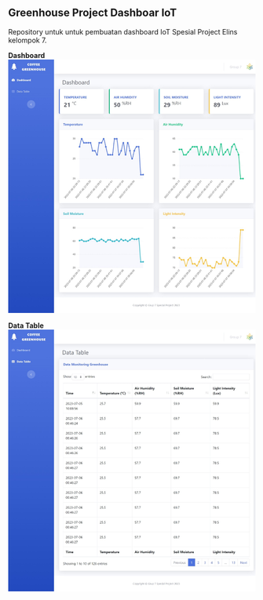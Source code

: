 ## Greenhouse Project Dashboar IoT

Repository untuk untuk pembuatan dashboard IoT Spesial Project Elins kelompok 7.

**Dashboard**
![img.jpg](public/assets/img/dashboard.jpeg)

**Data Table**
![img.jpg](public/assets/img/data-table.jpeg)